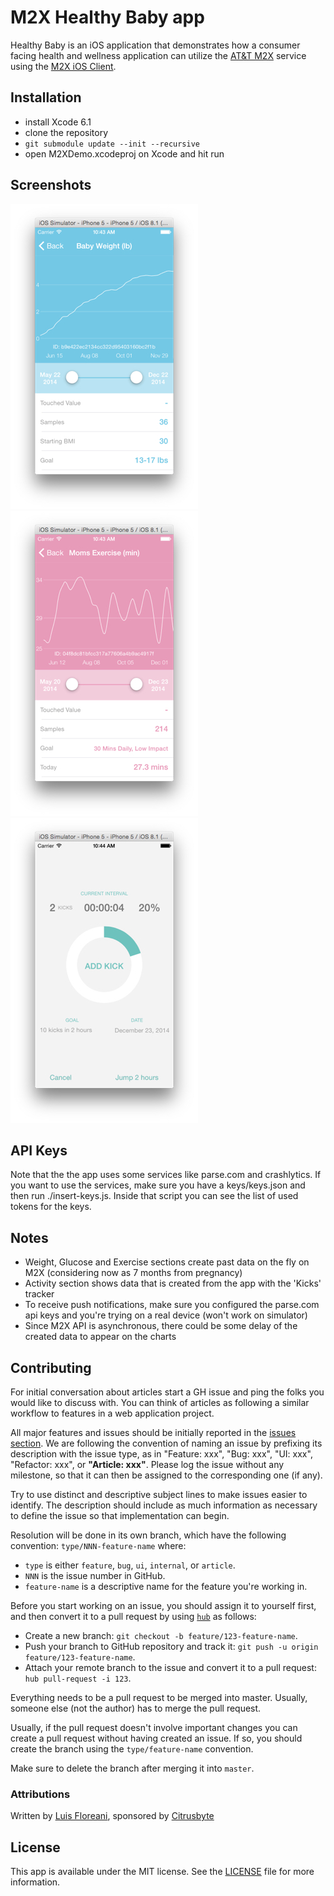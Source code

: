 # M2X Healthy Baby app
Healthy Baby is an iOS application that demonstrates how a consumer facing health and wellness application can utilize the [AT&T M2X](https://m2x.att.com) service using the [M2X iOS Client](https://github.com/attm2x/m2x-ios).

## Installation

* install Xcode 6.1
* clone the repository
* `git submodule update --init --recursive`
* open M2XDemo.xcodeproj on Xcode and hit run

## Screenshots

![](screen1.jpg)
![](screen2.jpg)
![](screen3.jpg)

## API Keys

Note that the the app uses some services like parse.com and crashlytics. If you want to use the services, make sure you have a keys/keys.json and then run ./insert-keys.js. Inside that script you can see the list of used tokens for the keys.

## Notes

* Weight, Glucose and Exercise sections create past data on the fly on M2X (considering now as 7 months from pregnancy)
* Activity section shows data that is created from the app with the 'Kicks' tracker
* To receive push notifications, make sure you configured the parse.com api keys and you're trying on a real device (won't work on simulator)
* Since M2X API is asynchronous, there could be some delay of the created data to appear on the charts

## Contributing

For initial conversation about articles start a GH issue and ping the folks you would
like to discuss with. You can think of articles as following a similar workflow to features
in a web application project.

All major features and issues should be initially reported in the
[issues section](https://github.com/citrusbyte/handbook/issues). We are
following the convention of naming an issue by prefixing its description with the
issue type, as in "Feature: xxx", "Bug: xxx", "UI: xxx", "Refactor: xxx", or **"Article: xxx"**.
Please log the issue without any milestone, so that it can then be assigned to
the corresponding one (if any).

Try to use distinct and descriptive subject lines to make issues easier to
identify. The description should include as much information as necessary to
define the issue so that implementation can begin.

Resolution will be done in its own branch, which have the following convention:
`type/NNN-feature-name` where:

* `type` is either `feature`, `bug`, `ui`, `internal`, or `article`.
* `NNN` is the issue number in GitHub.
* `feature-name` is a descriptive name for the feature you're working in.

Before you start working on an issue, you should assign it to yourself first,
and then convert it to a pull request by using
[`hub`](https://github.com/defunkt/hub) as follows:

* Create a new branch: `git checkout -b feature/123-feature-name`.
* Push your branch to GitHub repository and track it:
  `git push -u origin feature/123-feature-name`.
* Attach your remote branch to the issue and convert it to a pull request:
  `hub pull-request -i 123`.

Everything needs to be a pull request to be merged into master. Usually,
someone else (not the author) has to merge the pull request.

Usually, if the pull request doesn't involve important changes you can create a
pull request without having created an issue. If so, you should create the
branch using the `type/feature-name` convention.

Make sure to delete the branch after merging it into `master`.

### Attributions

Written by [Luis Floreani](https://github.com/lucholaf), sponsored by [Citrusbyte](https://citrusbyte.com/)

## License

This app is available under the MIT license. See the [LICENSE](LICENSE) file for more information.

